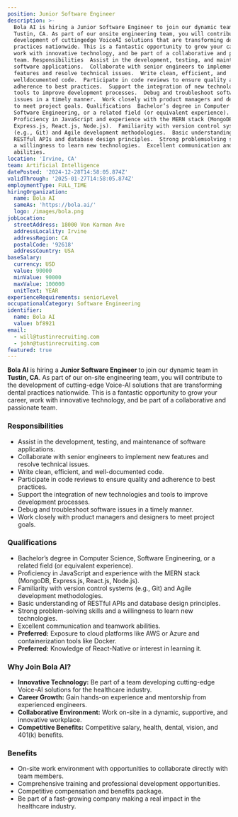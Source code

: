 ```yaml
---
position: Junior Software Engineer
description: >-
  Bola AI is hiring a Junior Software Engineer to join our dynamic team in
  Tustin, CA. As part of our onsite engineering team, you will contribute to the
  development of cuttingedge VoiceAI solutions that are transforming dental
  practices nationwide. This is a fantastic opportunity to grow your career,
  work with innovative technology, and be part of a collaborative and passionate
  team. Responsibilities  Assist in the development, testing, and maintenance of
  software applications.  Collaborate with senior engineers to implement new
  features and resolve technical issues.  Write clean, efficient, and
  welldocumented code.  Participate in code reviews to ensure quality and
  adherence to best practices.  Support the integration of new technologies and
  tools to improve development processes.  Debug and troubleshoot software
  issues in a timely manner.  Work closely with product managers and designers
  to meet project goals. Qualifications  Bachelor’s degree in Computer Science,
  Software Engineering, or a related field (or equivalent experience). 
  Proficiency in JavaScript and experience with the MERN stack (MongoDB,
  Express.js, React.js, Node.js).  Familiarity with version control systems
  (e.g., Git) and Agile development methodologies.  Basic understanding of
  RESTful APIs and database design principles.  Strong problemsolving skills and
  a willingness to learn new technologies.  Excellent communication and teamwork
  abilities.
location: 'Irvine, CA'
team: Artificial Intelligence
datePosted: '2024-12-28T14:58:05.874Z'
validThrough: '2025-01-27T14:58:05.874Z'
employmentType: FULL_TIME
hiringOrganization:
  name: Bola AI
  sameAs: 'https://bola.ai/'
  logo: /images/bola.png
jobLocation:
  streetAddress: 18000 Von Karman Ave
  addressLocality: Irvine
  addressRegion: CA
  postalCode: '92618'
  addressCountry: USA
baseSalary:
  currency: USD
  value: 90000
  minValue: 90000
  maxValue: 100000
  unitText: YEAR
experienceRequirements: seniorLevel
occupationalCategory: Software Engineering
identifier:
  name: Bola AI
  value: bf8921
email:
  - will@tustinrecruiting.com
  - john@tustinrecruiting.com
featured: true
---
```



**Bola AI** is hiring a **Junior Software Engineer** to join our dynamic team in **Tustin, CA**. As part of our on-site engineering team, you will contribute to the development of cutting-edge Voice-AI solutions that are transforming dental practices nationwide. This is a fantastic opportunity to grow your career, work with innovative technology, and be part of a collaborative and passionate team.

### Responsibilities
- Assist in the development, testing, and maintenance of software applications.
- Collaborate with senior engineers to implement new features and resolve technical issues.
- Write clean, efficient, and well-documented code.
- Participate in code reviews to ensure quality and adherence to best practices.
- Support the integration of new technologies and tools to improve development processes.
- Debug and troubleshoot software issues in a timely manner.
- Work closely with product managers and designers to meet project goals.

### Qualifications
- Bachelor’s degree in Computer Science, Software Engineering, or a related field (or equivalent experience).
- Proficiency in JavaScript and experience with the MERN stack (MongoDB, Express.js, React.js, Node.js).
- Familiarity with version control systems (e.g., Git) and Agile development methodologies.
- Basic understanding of RESTful APIs and database design principles.
- Strong problem-solving skills and a willingness to learn new technologies.
- Excellent communication and teamwork abilities.
- **Preferred:** Exposure to cloud platforms like AWS or Azure and containerization tools like Docker.
- **Preferred:** Knowledge of React-Native or interest in learning it.

### Why Join Bola AI?
- **Innovative Technology:** Be part of a team developing cutting-edge Voice-AI solutions for the healthcare industry.
- **Career Growth:** Gain hands-on experience and mentorship from experienced engineers.
- **Collaborative Environment:** Work on-site in a dynamic, supportive, and innovative workplace.
- **Competitive Benefits:** Competitive salary, health, dental, vision, and 401(k) benefits.

### Benefits
- On-site work environment with opportunities to collaborate directly with team members.
- Comprehensive training and professional development opportunities.
- Competitive compensation and benefits package.
- Be part of a fast-growing company making a real impact in the healthcare industry.
